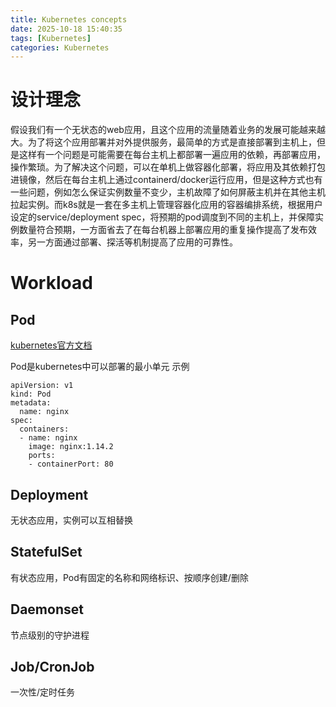 ```yaml
---
title: Kubernetes concepts
date: 2025-10-18 15:40:35
tags: [Kubernetes]
categories: Kubernetes
---
```

# 设计理念
假设我们有一个无状态的web应用，且这个应用的流量随着业务的发展可能越来越大。为了将这个应用部署并对外提供服务，最简单的方式是直接部署到主机上，但是这样有一个问题是可能需要在每台主机上都部署一遍应用的依赖，再部署应用，操作繁琐。为了解决这个问题，可以在单机上做容器化部署，将应用及其依赖打包进镜像，然后在每台主机上通过containerd/docker运行应用，但是这种方式也有一些问题，例如怎么保证实例数量不变少，主机故障了如何屏蔽主机并在其他主机拉起实例。而k8s就是一套在多主机上管理容器化应用的容器编排系统，根据用户设定的service/deployment spec，将预期的pod调度到不同的主机上，并保障实例数量符合预期，一方面省去了在每台机器上部署应用的重复操作提高了发布效率，另一方面通过部署、探活等机制提高了应用的可靠性。

# Workload
## Pod
[kubernetes官方文档](https://kubernetes.io/docs/concepts/workloads/pods/)

Pod是kubernetes中可以部署的最小单元
示例
```
apiVersion: v1
kind: Pod
metadata:
  name: nginx
spec:
  containers:
  - name: nginx
    image: nginx:1.14.2
    ports:
    - containerPort: 80

```
## Deployment
无状态应用，实例可以互相替换
## StatefulSet
有状态应用，Pod有固定的名称和网络标识、按顺序创建/删除
## Daemonset
节点级别的守护进程
## Job/CronJob
一次性/定时任务
